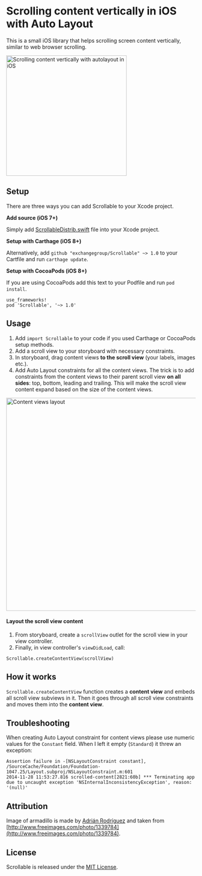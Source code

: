 # Scrolling content vertically in iOS with Auto Layout

This is a small iOS library that helps scrolling screen content vertically, similar to web browser scrolling.

<img src='https://raw.githubusercontent.com/exchangegroup/scrollable-content-ios/master/graphics/scrolling-content-vertically-autolayout-ios.png' width='320' alt='Scrolling content vertically with autolayout in iOS'>


## Setup

There are three ways you can add Scrollable to your Xcode project.

**Add source (iOS 7+)**

Simply add [ScrollableDistrib.swift](https://github.com/exchangegroup/Scrollable/blob/master/Distrib/ScrollableDistrib.swift) file into your Xcode project.

**Setup with Carthage (iOS 8+)**

Alternatively, add `github "exchangegroup/Scrollable" ~> 1.0` to your Cartfile and run `carthage update`.

**Setup with CocoaPods (iOS 8+)**

If you are using CocoaPods add this text to your Podfile and run `pod install`.

    use_frameworks!
    pod 'Scrollable', '~> 1.0'

## Usage


1. Add `import Scrollable` to your code if you used Carthage or CocoaPods setup methods.
1. Add a scroll view to your storyboard with necessary constraints.
1. In storyboard, drag content views **to the scroll view** (your labels, images etc.).
1. Add Auto Layout constraints for all the content views. The trick is to add constraints from the content views to their parent scroll view **on all sides**: top, bottom, leading and trailing. This will make the scroll view content expand based on the size of the content views.


<img src='https://raw.githubusercontent.com/exchangegroup/Scrollable/master/graphics/content_views_with_constraints.png' width='566' alt='Content views layout'>

#### Layout the scroll view content

1. From storyboard, create a `scrollView` outlet for the scroll view in your view controller.
1. Finally, in view controller's `viewDidLoad`, call:

```
Scrollable.createContentView(scrollView)
```

## How it works

`Scrollable.createContentView` function creates a **content view** and embeds all scroll view subviews in it.
Then it goes through all scroll view constraints and moves them into the **content view**.

## Troubleshooting

When creating Auto Layout constraint for content views please use numeric values for the `Constant` field. When I left it empty (`Standard`) it threw an exception:

```
Assertion failure in -[NSLayoutConstraint constant], /SourceCache/Foundation/Foundation-1047.25/Layout.subproj/NSLayoutConstraint.m:601
2014-11-28 11:53:27.816 scrolled-content[2821:60b] *** Terminating app due to uncaught exception 'NSInternalInconsistencyException', reason: '(null)'
```

## Attribution

Image of armadillo is made by [Adrián Rodríguez](http://www.freeimages.com/profile/neferto) and taken from [http://www.freeimages.com/photo/1339784](http://www.freeimages.com/photo/1339784).

## License

Scrollable is released under the [MIT License](LICENSE).
